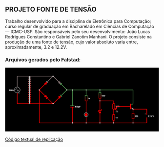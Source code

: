 ## PROJETO FONTE DE TENSÃO

  Trabalho desenvolvido para a disciplina de Eletrônica para Computação; curso regular de graduação em Bacharelado em Ciências de Computação — ICMC-USP. São responsáveis pelo seu desenvolvimento: João Lucas Rodrigues Constantino e Gabriel Zanotim Manhani. O projeto consiste na produção de uma fonte de tensão, cujo valor absoluto varia entre, aproximadamente, 3.2 e 12.2V.

### Arquivos gerados pelo Falstad:
![Diagrama](falstad-image.png)

[Código textual de replicação](falstad-code.txt)
